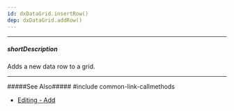 ```yaml
---
id: dxDataGrid.insertRow()
dep: dxDataGrid.addRow()
---
```

---
##### shortDescription
Adds a new data row to a grid.

---
#####See Also#####
#include common-link-callmethods
- [Editing - Add](/concepts/05%20UI%20Components/DataGrid/20%20Editing/20%20API/10%20Add.md '/Documentation/Guide/UI_Components/DataGrid/Editing/#API/Add')